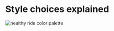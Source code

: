 # Style choices explained
![healthy ride color palette](https://github.com/mkay1016/portfolio/main/healthyridecolors.jpg)
